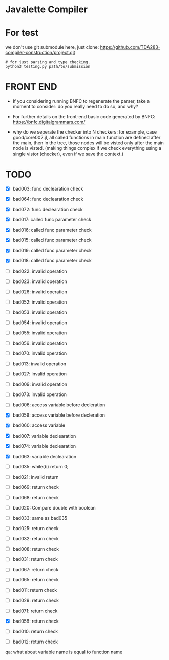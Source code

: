 # Javalette Compiler

# For test
we don't use git submodule here, just clone: https://github.com/TDA283-compiler-construction/project.git

```
# for just parsing and type checking.
python3 testing.py path/to/submission 
```


# FRONT END
+ If you considering running BNFC to regenerate the parser, take a moment to consider: do you really need to do so, and why?

+ For further details on the front-end basic code generated by BNFC: https://bnfc.digitalgrammars.com/


+ why do we seperate the checker into N checkers: for example, case good/core002.jl, all called functions in main function are defined after the main, then in the tree, those nodes will be visted only after the main node is visted. (making things complex if we check everything using a single vistor (checker), even if we save the context.)

# TODO 
- [x] bad003: func declearation check
- [x] bad064: func declearation check
- [x] bad072: func declearation check

- [x] bad017: called func parameter check
- [x] bad016: called func parameter check
- [x] bad015: called func parameter check
- [x] bad019: called func parameter check
- [x] bad018: called func parameter check

- [ ] bad022: invalid operation
- [ ] bad023: invalid operation

- [ ] bad026: invalid operation

<!-- op -->
- [ ] bad052: invalid operation
- [ ] bad053: invalid operation
- [ ] bad054: invalid operation
- [ ] bad055: invalid operation
- [ ] bad056: invalid operation
- [ ] bad070: invalid operation
- [ ] bad013: invalid operation


- [ ] bad027: invalid operation
- [ ] bad009: invalid operation

<!-- func -->
- [ ] bad073: invalid operation


- [ ] bad006: access variable before decleration
- [x] bad059: access variable before decleration
- [x] bad060: access variable

- [x] bad007: variable declearation
- [x] bad074: variable declearation
- [x] bad063: variable declearation

- [ ] bad035: while(b) return 0; 
- [ ] bad021: invalid return
- [ ] bad069: return check
- [ ] bad068: return check
- [ ] bad020: Compare double with boolean
- [ ] bad033: same as bad035
- [ ] bad025: return check
- [ ] bad032: return check
- [ ] bad008: return check
- [ ] bad031: return check
- [ ] bad067: return check
- [ ] bad065: return check
- [ ] bad011: return check
- [ ] bad029: return check
- [ ] bad071: return check
- [x] bad058: return check
- [ ] bad010: return check
- [ ] bad012: return check



qa: what about  variable name is equal to function name